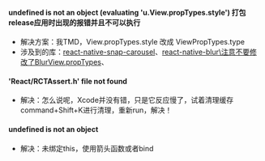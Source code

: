 #### undefined is not an object (evaluating 'u.View.propTypes.style') 打包release应用时出现的报错并且不可以执行
- 解决方案：我TMD，View.propTypes.style 改成 ViewPropTypes.type
- 涉及到的库：[react-native-snap-carousel](https://github.com/archriss/react-native-snap-carousel)、[react-native-blur\注意不要修改了BlurView.propTypes](https://github.com/react-native-community/react-native-blur)、

#### 'React/RCTAssert.h' file not found
- 解决：怎么说呢，Xcode并没有错，只是它反应慢了，试着清理缓存command+Shift+K进行清理，重新run，解决！

#### undefined is not an object
- 解决：未绑定this，使用箭头函数或者bind
